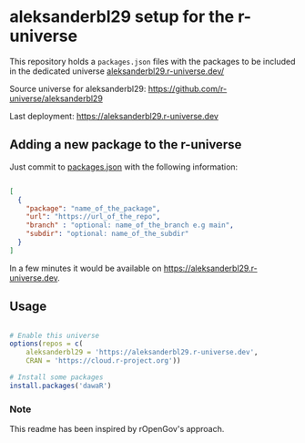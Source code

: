 # aleksanderbl29 setup for the r-universe

This repository holds a `packages.json` files
with the packages to be included in the dedicated universe
[aleksanderbl29.r-universe.dev/](https://aleksanderbl29.r-universe.dev)

Source universe for aleksanderbl29: <https://github.com/r-universe/aleksanderbl29>

Last deployment: <https://aleksanderbl29.r-universe.dev>

## Adding a new package to the r-universe

Just commit to [packages.json](https://github.com/aleksanderbl29/aleksanderbl29.r-universe.dev/blob/main/packages.json) with the following information:

```json

[
  {
    "package": "name_of_the_package",
    "url": "https://url_of_the_repo",
    "branch" : "optional: name_of_the_branch e.g main",
    "subdir": "optional: name_of_the_subdir"
  }
]
```

In a few minutes it would be available on
<https://aleksanderbl29.r-universe.dev>.

## Usage

```r

# Enable this universe
options(repos = c(
    aleksanderbl29 = 'https://aleksanderbl29.r-universe.dev',
    CRAN = 'https://cloud.r-project.org'))

# Install some packages
install.packages('dawaR')

```

### Note

This readme has been inspired by rOpenGov's approach.
